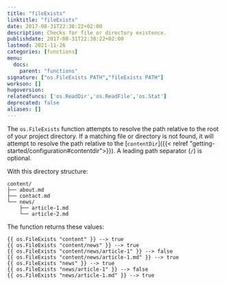 ```yaml
---
title: "fileExists"
linktitle: "fileExists"
date: 2017-08-31T22:38:22+02:00
description: Checks for file or directory existence.
publishdate: 2017-08-31T22:38:22+02:00
lastmod: 2021-11-26
categories: [functions]
menu:
  docs:
    parent: "functions"
signature: ["os.FileExists PATH","fileExists PATH"]
workson: []
hugoversion:
relatedfuncs: ['os.ReadDir','os.ReadFile','os.Stat']
deprecated: false
aliases: []
---
```

The `os.FileExists` function attempts to resolve the path relative to the root of your project directory. If a matching file or directory is not found, it will attempt to resolve the path relative to the [`contentDir`]({{< relref "getting-started/configuration#contentdir">}}). A leading path separator (`/`) is optional.

With this directory structure:

```text
content/
├── about.md
├── contact.md
└── news/
    ├── article-1.md
    └── article-2.md
```

The function returns these values:

```go-html-template
{{ os.FileExists "content" }} --> true
{{ os.FileExists "content/news" }} --> true
{{ os.FileExists "content/news/article-1" }} --> false
{{ os.FileExists "content/news/article-1.md" }} --> true
{{ os.FileExists "news" }} --> true
{{ os.FileExists "news/article-1" }} --> false
{{ os.FileExists "news/article-1.md" }} --> true
```

